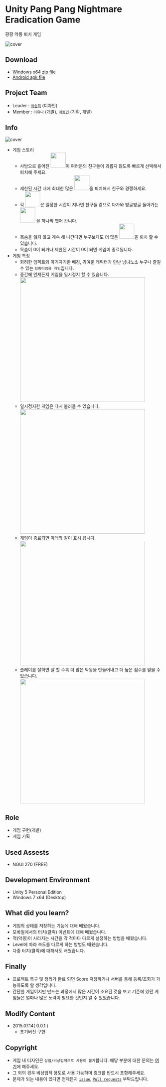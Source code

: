 # Unity Pang Pang Nightmare Eradication Game

팡팡 악몽 퇴치 게임

![cover](./resources/img_alotof.png)

## Download

- [Windows x64 zip file](./build/Pang_Pang_x86_0.0.1.zip?raw=true)
- [Android apk file](./build/Pang&#32;Pang&#32;Nightmare.apk?raw=true)

## Project Team

- Leader : [`박송희`](https://github.com/ParkSongHee) (디자인)
- Member : `이유나` (개발), [`이동건`](https://github.com/Sotaneum) (기획, 개발)

## Info

![cover](./resources/img_start.png)

- 게임 스토리
  - 사방으로 흩어진 <img src="./resources/Nightmare.png" width="48">이 여러분의 친구들이 괴롭지 않도록 빠르게 선택해서 퇴치해 주세요. 
  - 제한된 시간 내에 최대한 많은 <img src="./resources/Nightmare.png" width="48">을 퇴치해서 친구와 경쟁하세요.
  - 각 <img src="./resources/Nightmare.png" width="48">은 일정한 시간이 지나면 친구들 곁으로 다가와 빙글빙글 돌아가는 <img src="./resources/life.png" width="48"> 을 하나씩 뺏어 갑니다.
  - 목숨을 잃지 않고 계속 해 나간다면 누구보다도 더 많은 <img src="./resources/Nightmare.png" width="48">을 퇴치 할 수 있습니다.
  - 목숨이 0이 되거나 제한된 시간이 0이 되면 게임이 종료됩니다.
- 게임 특징
  - 화려한 임펙트와 아기자기한 배경, 귀여운 캐릭터가 만난 남녀노소 누구나 즐길 수 있는 `킬링타임용 게임`입니다.
  - 중간에 언제든지 게임을 일시정지 할 수 있습니다.
    <img src="./resources/img_stop.png" width="400">
  - 일시정지한 게임은 다시 불러올 수 있습니다.
    <img src="./resources/img_continue.png" width="400">
  - 게임이 종료되면 아래와 같이 표시 됩니다.
    <img src="./resources/img_result.png" width="400">
  - 플레이를 잘하면 잘 할 수록 더 많은 악몽을 만들어내고 더 높은 점수를 얻을 수 있습니다.
    <img src="./resources/img_level4.png" width="400">

## Role

- 게임 구현(개발)
- 게임 기획

## Used Assests

- NGUI 270 (FREE)

## Development Environment

- Unity 5 Personal Edition
- Windows 7 x64 (Desktop)

## What did you learn?

- 게임의 상태를 저장하는 기능에 대해 배웠습니다.
- 모바일에서의 터치(클릭) 이벤트에 대해 배웠습니다.
- 적(악몽)이 사라지는 시간을 각 적마다 다르게 설정하는 방법을 배웠습니다.
- Level에 따라 속도를 다르게 하는 방법도 배웠습니다.
- 다중 터치(클릭)에 대해서도 배웠습니다.

## Finally

- 프로젝트 복구 및 정리가 완료 되면 Score 저장하거나 서버를 통해 등록/조회가 가능하도록 할 생각입니다.
- 간단한 게임이지만 만드는 과정에서 많은 시간이 소요된 것을 보고 기존에 있던 게임들은 얼마나 많은 노력이 필요한 것인지 알 수 있었습니다.

## Modify Content

- 2015.07.14( 0.0.1 )
  - 초기버전 구현

## Copyright

- 게임 내 디자인은 `상업/비상업적으로 사용이 불가`합니다. 해당 부분에 대한 문의는 [여기](mailto:psh6654@naver.com)에 해주세요.
- 그 외의 경우 비상업적 용도로 사용 가능하며 링크를 반드시 포함해주세요.
- 문제가 되는 내용이 있다면 언제든지 [`issue`](https://github.com/Sotaneum/Unity-Pang-Pang-Nightmare-Eradication-Game/issues/new), [`Pull requests`](https://github.com/Sotaneum/Unity-Pang-Pang-Nightmare-Eradication-Game/compare) 부탁드립니다.